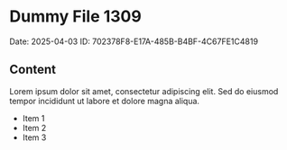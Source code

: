 # Dummy File 1309

Date: 2025-04-03
ID: 702378F8-E17A-485B-B4BF-4C67FE1C4819

## Content

Lorem ipsum dolor sit amet, consectetur adipiscing elit.
Sed do eiusmod tempor incididunt ut labore et dolore magna aliqua.

* Item 1
* Item 2
* Item 3
